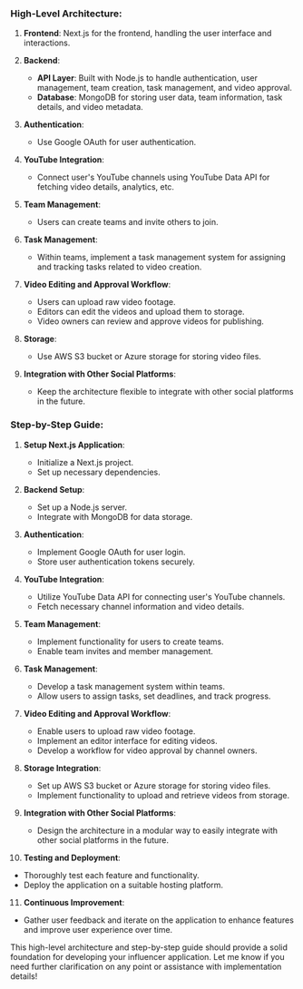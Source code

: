 
### High-Level Architecture:

1. **Frontend**: Next.js for the frontend, handling the user interface and interactions.
   
2. **Backend**: 
   - **API Layer**: Built with Node.js to handle authentication, user management, team creation, task management, and video approval.
   - **Database**: MongoDB for storing user data, team information, task details, and video metadata.
   
3. **Authentication**:
   - Use Google OAuth for user authentication.

4. **YouTube Integration**:
   - Connect user's YouTube channels using YouTube Data API for fetching video details, analytics, etc.

5. **Team Management**:
   - Users can create teams and invite others to join.

6. **Task Management**:
   - Within teams, implement a task management system for assigning and tracking tasks related to video creation.

7. **Video Editing and Approval Workflow**:
   - Users can upload raw video footage.
   - Editors can edit the videos and upload them to storage.
   - Video owners can review and approve videos for publishing.

8. **Storage**:
   - Use AWS S3 bucket or Azure storage for storing video files.

9. **Integration with Other Social Platforms**:
   - Keep the architecture flexible to integrate with other social platforms in the future.

### Step-by-Step Guide:

1. **Setup Next.js Application**:
   - Initialize a Next.js project.
   - Set up necessary dependencies.

2. **Backend Setup**:
   - Set up a Node.js server.
   - Integrate with MongoDB for data storage.

3. **Authentication**:
   - Implement Google OAuth for user login.
   - Store user authentication tokens securely.

4. **YouTube Integration**:
   - Utilize YouTube Data API for connecting user's YouTube channels.
   - Fetch necessary channel information and video details.

5. **Team Management**:
   - Implement functionality for users to create teams.
   - Enable team invites and member management.

6. **Task Management**:
   - Develop a task management system within teams.
   - Allow users to assign tasks, set deadlines, and track progress.

7. **Video Editing and Approval Workflow**:
   - Enable users to upload raw video footage.
   - Implement an editor interface for editing videos.
   - Develop a workflow for video approval by channel owners.

8. **Storage Integration**:
   - Set up AWS S3 bucket or Azure storage for storing video files.
   - Implement functionality to upload and retrieve videos from storage.

9. **Integration with Other Social Platforms**:
   - Design the architecture in a modular way to easily integrate with other social platforms in the future.

10. **Testing and Deployment**:
   - Thoroughly test each feature and functionality.
   - Deploy the application on a suitable hosting platform.

11. **Continuous Improvement**:
   - Gather user feedback and iterate on the application to enhance features and improve user experience over time.

This high-level architecture and step-by-step guide should provide a solid foundation for developing your influencer application. Let me know if you need further clarification on any point or assistance with implementation details!
